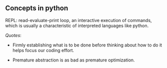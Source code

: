 ## Concepts in python
REPL: read-evaluate-print loop, an interactive execution of commands, which is usually a characteristic of interpreted languages like python.

*Quotes*: 
-  Firmly establishing what is to be done before thinking about
how to do it helps focus our coding effort.

- Premature abstraction is as bad as premature optimization.
